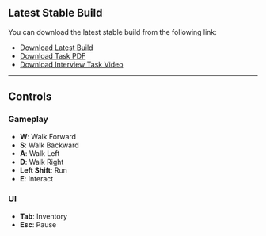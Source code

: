 ## Latest Stable Build

You can download the latest stable build from the following link:

- [Download Latest Build](https://drive.google.com/file/d/1inBwihRi3_QQWlThzO52t07jgVlHTDhV/view?usp=sharing)
- [Download Task PDF](https://drive.google.com/file/d/1Whu5CQclgAkDsX8-p2EGQj6k_ha9DiyO/view?usp=sharing)
- [Download Interview Task Video](https://drive.google.com/file/d/13eYH2QtBujSgnKqbQ2DjVLD3QnGbmlNf/view?usp=sharing)
---

## Controls

### Gameplay

- **W**: Walk Forward
- **S**: Walk Backward
- **A**: Walk Left
- **D**: Walk Right
- **Left Shift**: Run
- **E**: Interact

### UI

- **Tab**: Inventory
- **Esc**: Pause
